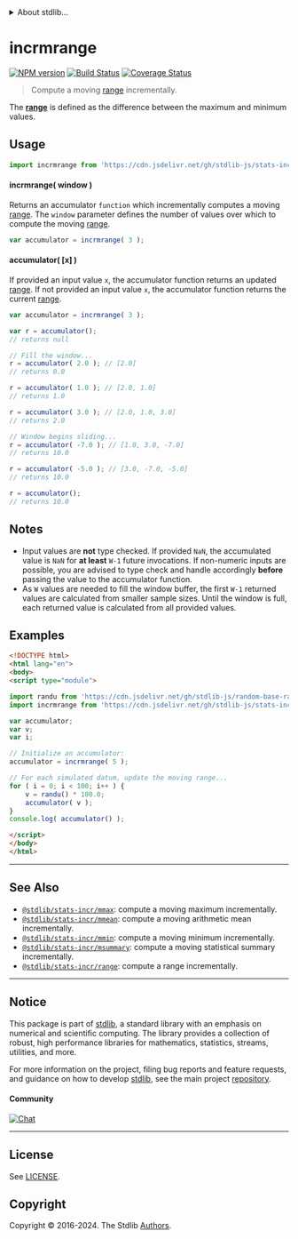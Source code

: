 <!--

@license Apache-2.0

Copyright (c) 2018 The Stdlib Authors.

Licensed under the Apache License, Version 2.0 (the "License");
you may not use this file except in compliance with the License.
You may obtain a copy of the License at

   http://www.apache.org/licenses/LICENSE-2.0

Unless required by applicable law or agreed to in writing, software
distributed under the License is distributed on an "AS IS" BASIS,
WITHOUT WARRANTIES OR CONDITIONS OF ANY KIND, either express or implied.
See the License for the specific language governing permissions and
limitations under the License.

-->


<details>
  <summary>
    About stdlib...
  </summary>
  <p>We believe in a future in which the web is a preferred environment for numerical computation. To help realize this future, we've built stdlib. stdlib is a standard library, with an emphasis on numerical and scientific computation, written in JavaScript (and C) for execution in browsers and in Node.js.</p>
  <p>The library is fully decomposable, being architected in such a way that you can swap out and mix and match APIs and functionality to cater to your exact preferences and use cases.</p>
  <p>When you use stdlib, you can be absolutely certain that you are using the most thorough, rigorous, well-written, studied, documented, tested, measured, and high-quality code out there.</p>
  <p>To join us in bringing numerical computing to the web, get started by checking us out on <a href="https://github.com/stdlib-js/stdlib">GitHub</a>, and please consider <a href="https://opencollective.com/stdlib">financially supporting stdlib</a>. We greatly appreciate your continued support!</p>
</details>

# incrmrange

[![NPM version][npm-image]][npm-url] [![Build Status][test-image]][test-url] [![Coverage Status][coverage-image]][coverage-url] <!-- [![dependencies][dependencies-image]][dependencies-url] -->

> Compute a moving [range][range] incrementally.

<section class="intro">

The [**range**][range] is defined as the difference between the maximum and minimum values.

</section>

<!-- /.intro -->



<section class="usage">

## Usage

```javascript
import incrmrange from 'https://cdn.jsdelivr.net/gh/stdlib-js/stats-incr-mrange@esm/index.mjs';
```

#### incrmrange( window )

Returns an accumulator `function` which incrementally computes a moving [range][range]. The `window` parameter defines the number of values over which to compute the moving [range][range].

```javascript
var accumulator = incrmrange( 3 );
```

#### accumulator( \[x] )

If provided an input value `x`, the accumulator function returns an updated [range][range]. If not provided an input value `x`, the accumulator function returns the current [range][range].

```javascript
var accumulator = incrmrange( 3 );

var r = accumulator();
// returns null

// Fill the window...
r = accumulator( 2.0 ); // [2.0]
// returns 0.0

r = accumulator( 1.0 ); // [2.0, 1.0]
// returns 1.0

r = accumulator( 3.0 ); // [2.0, 1.0, 3.0]
// returns 2.0

// Window begins sliding...
r = accumulator( -7.0 ); // [1.0, 3.0, -7.0]
// returns 10.0

r = accumulator( -5.0 ); // [3.0, -7.0, -5.0]
// returns 10.0

r = accumulator();
// returns 10.0
```

</section>

<!-- /.usage -->

<section class="notes">

## Notes

-   Input values are **not** type checked. If provided `NaN`, the accumulated value is `NaN` for **at least** `W-1` future invocations. If non-numeric inputs are possible, you are advised to type check and handle accordingly **before** passing the value to the accumulator function.
-   As `W` values are needed to fill the window buffer, the first `W-1` returned values are calculated from smaller sample sizes. Until the window is full, each returned value is calculated from all provided values.

</section>

<!-- /.notes -->

<section class="examples">

## Examples

<!-- eslint no-undef: "error" -->

```html
<!DOCTYPE html>
<html lang="en">
<body>
<script type="module">

import randu from 'https://cdn.jsdelivr.net/gh/stdlib-js/random-base-randu@esm/index.mjs';
import incrmrange from 'https://cdn.jsdelivr.net/gh/stdlib-js/stats-incr-mrange@esm/index.mjs';

var accumulator;
var v;
var i;

// Initialize an accumulator:
accumulator = incrmrange( 5 );

// For each simulated datum, update the moving range...
for ( i = 0; i < 100; i++ ) {
    v = randu() * 100.0;
    accumulator( v );
}
console.log( accumulator() );

</script>
</body>
</html>
```

</section>

<!-- /.examples -->

<!-- Section for related `stdlib` packages. Do not manually edit this section, as it is automatically populated. -->

<section class="related">

* * *

## See Also

-   <span class="package-name">[`@stdlib/stats-incr/mmax`][@stdlib/stats/incr/mmax]</span><span class="delimiter">: </span><span class="description">compute a moving maximum incrementally.</span>
-   <span class="package-name">[`@stdlib/stats-incr/mmean`][@stdlib/stats/incr/mmean]</span><span class="delimiter">: </span><span class="description">compute a moving arithmetic mean incrementally.</span>
-   <span class="package-name">[`@stdlib/stats-incr/mmin`][@stdlib/stats/incr/mmin]</span><span class="delimiter">: </span><span class="description">compute a moving minimum incrementally.</span>
-   <span class="package-name">[`@stdlib/stats-incr/msummary`][@stdlib/stats/incr/msummary]</span><span class="delimiter">: </span><span class="description">compute a moving statistical summary incrementally.</span>
-   <span class="package-name">[`@stdlib/stats-incr/range`][@stdlib/stats/incr/range]</span><span class="delimiter">: </span><span class="description">compute a range incrementally.</span>

</section>

<!-- /.related -->

<!-- Section for all links. Make sure to keep an empty line after the `section` element and another before the `/section` close. -->


<section class="main-repo" >

* * *

## Notice

This package is part of [stdlib][stdlib], a standard library with an emphasis on numerical and scientific computing. The library provides a collection of robust, high performance libraries for mathematics, statistics, streams, utilities, and more.

For more information on the project, filing bug reports and feature requests, and guidance on how to develop [stdlib][stdlib], see the main project [repository][stdlib].

#### Community

[![Chat][chat-image]][chat-url]

---

## License

See [LICENSE][stdlib-license].


## Copyright

Copyright &copy; 2016-2024. The Stdlib [Authors][stdlib-authors].

</section>

<!-- /.stdlib -->

<!-- Section for all links. Make sure to keep an empty line after the `section` element and another before the `/section` close. -->

<section class="links">

[npm-image]: http://img.shields.io/npm/v/@stdlib/stats-incr-mrange.svg
[npm-url]: https://npmjs.org/package/@stdlib/stats-incr-mrange

[test-image]: https://github.com/stdlib-js/stats-incr-mrange/actions/workflows/test.yml/badge.svg?branch=main
[test-url]: https://github.com/stdlib-js/stats-incr-mrange/actions/workflows/test.yml?query=branch:main

[coverage-image]: https://img.shields.io/codecov/c/github/stdlib-js/stats-incr-mrange/main.svg
[coverage-url]: https://codecov.io/github/stdlib-js/stats-incr-mrange?branch=main

<!--

[dependencies-image]: https://img.shields.io/david/stdlib-js/stats-incr-mrange.svg
[dependencies-url]: https://david-dm.org/stdlib-js/stats-incr-mrange/main

-->

[chat-image]: https://img.shields.io/gitter/room/stdlib-js/stdlib.svg
[chat-url]: https://app.gitter.im/#/room/#stdlib-js_stdlib:gitter.im

[stdlib]: https://github.com/stdlib-js/stdlib

[stdlib-authors]: https://github.com/stdlib-js/stdlib/graphs/contributors

[umd]: https://github.com/umdjs/umd
[es-module]: https://developer.mozilla.org/en-US/docs/Web/JavaScript/Guide/Modules

[deno-url]: https://github.com/stdlib-js/stats-incr-mrange/tree/deno
[umd-url]: https://github.com/stdlib-js/stats-incr-mrange/tree/umd
[esm-url]: https://github.com/stdlib-js/stats-incr-mrange/tree/esm
[branches-url]: https://github.com/stdlib-js/stats-incr-mrange/blob/main/branches.md

[stdlib-license]: https://raw.githubusercontent.com/stdlib-js/stats-incr-mrange/main/LICENSE

[range]: https://en.wikipedia.org/wiki/Range_%28statistics%29

<!-- <related-links> -->

[@stdlib/stats/incr/mmax]: https://github.com/stdlib-js/stats-incr-mmax/tree/esm

[@stdlib/stats/incr/mmean]: https://github.com/stdlib-js/stats-incr-mmean/tree/esm

[@stdlib/stats/incr/mmin]: https://github.com/stdlib-js/stats-incr-mmin/tree/esm

[@stdlib/stats/incr/msummary]: https://github.com/stdlib-js/stats-incr-msummary/tree/esm

[@stdlib/stats/incr/range]: https://github.com/stdlib-js/stats-incr-range/tree/esm

<!-- </related-links> -->

</section>

<!-- /.links -->
